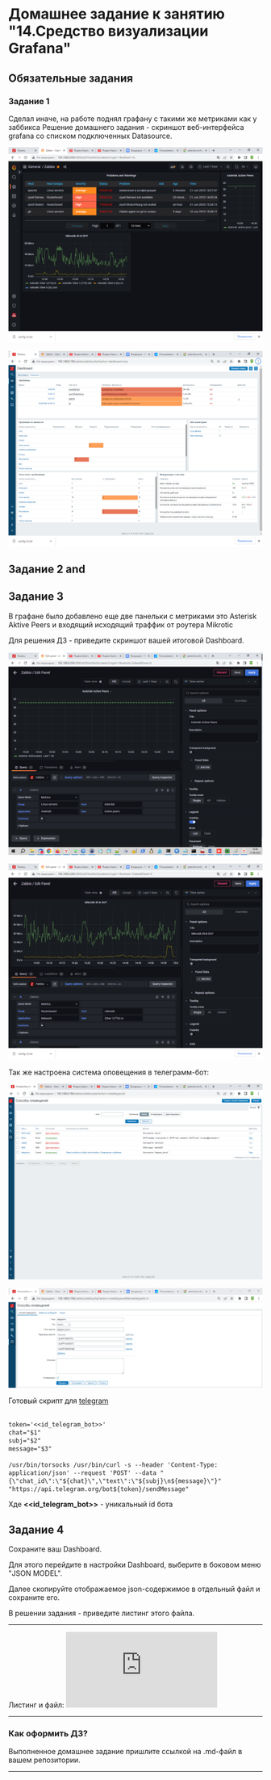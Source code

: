 # Домашнее задание к занятию "14.Средство визуализации Grafana"

## Обязательные задания

### Задание 1
Сделал иначе, на работе поднял графану с такими же метриками как у заббикса
Решение домашнего задания - скриншот веб-интерфейса grafana со списком подключенных Datasource.

![Графана](help/Grafana.png)

![Заббикс](help/Zabbix.png)
## Задание 2 and
## Задание 3
В графане было добавлено еще две панельки с метриками это Asterisk Aktive Peers и входящий исходящий траффик от роутера Mikrotic 

Для решения ДЗ - приведите скриншот вашей итоговой Dashboard.

![Asterisk Aktive Peers](help/asrerisk.png)

![Mikrotic](help/mikrotik.png)

Так же настроена система оповещения в телеграмм-бот:

![Notification](help/notification.png)

![Message](help/messange.png)


Готовый скрипт для [telegram](https://github.com/NamorNinayzuk/mnt-homeworks/tree/MNT-video/10-monitoring-03-grafana/help/telegram.sh) 

```#!/bin/bash

token='<<id_telegram_bot>>'
chat="$1"
subj="$2"
message="$3"

/usr/bin/torsocks /usr/bin/curl -s --header 'Content-Type: application/json' --request 'POST' --data "{\"chat_id\":\"${chat}\",\"text\":\"${subj}\n${message}\"}" "https://api.telegram.org/bot${token}/sendMessage"
```
Хде **<<id_telegram_bot>>** - уникальный id бота
## Задание 4
Сохраните ваш Dashboard.

Для этого перейдите в настройки Dashboard, выберите в боковом меню "JSON MODEL".

Далее скопируйте отображаемое json-содержимое в отдельный файл и сохраните его.

В решении задания - приведите листинг этого файла.

---
Листинг и файл:
![Json](https://github.com/NamorNinayzuk/mnt-homeworks/edit/MNT-video/10-monitoring-03-grafana/gr.json)

---

### Как оформить ДЗ?

Выполненное домашнее задание пришлите ссылкой на .md-файл в вашем репозитории.

---
